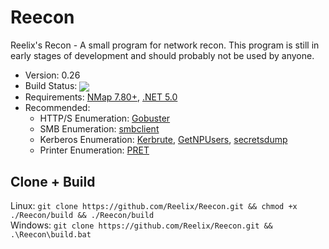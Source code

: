 # Reecon

Reelix's Recon - A small program for network recon. This program is still in early stages of development and should probably not be used by anyone.
* Version: 0.26
* Build Status: <img src = "https://travis-ci.com/Reelix/Reecon.svg?branch=master" valign="middle" />
* Requirements: [NMap 7.80+](https://nmap.org/download.html), [.NET 5.0](https://dotnet.microsoft.com/download/dotnet/5.0)
* Recommended:
  * HTTP/S Enumeration: [Gobuster](https://github.com/OJ/gobuster)
  * SMB Enumeration: [smbclient](https://github.com/SecureAuthCorp/impacket/blob/master/examples/smbclient.py)
  * Kerberos Enumeration: [Kerbrute](https://github.com/ropnop/kerbrute), [GetNPUsers](https://github.com/SecureAuthCorp/impacket/blob/master/examples/GetNPUsers.py), [secretsdump](https://github.com/SecureAuthCorp/impacket/blob/master/examples/secretsdump.py)
  * Printer Enumeration: [PRET](https://github.com/RUB-NDS/PRET)

## Clone + Build
Linux: `git clone https://github.com/Reelix/Reecon.git && chmod +x ./Reecon/build && ./Reecon/build`  
Windows: `git clone https://github.com/Reelix/Reecon.git && .\Reecon\build.bat`
